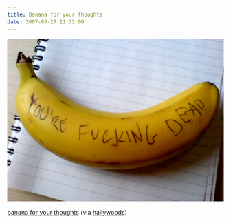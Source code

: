 ```yaml
---
title: Banana for your thoughts
date: 2007-05-27 11:33:00
---
```


![](./472289819_9e5be061d4_o.jpg)

[banana for your thoughts](https://www.flickr.com/photos/hallywoods/472289819/) (via
[hallywoods](http://flickr.com/photos/hallywoods))
